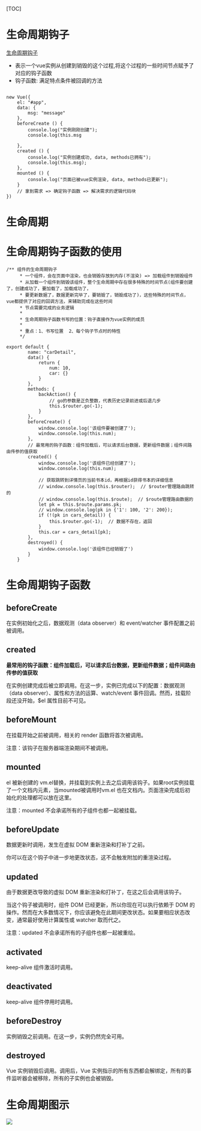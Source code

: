 [TOC]



# 生命周期钩子

[生命周期钩子](https://cn.vuejs.org/v2/api/#选项-生命周期钩子)

- 表示一个vue实例从创建到销毁的这个过程,将这个过程的一些时间节点赋予了对应的钩子函数
- 钩子函数: 满足特点条件被回调的方法

```

new Vue({
    el: "#app",
    data: {
        msg: "message"
    },
    beforeCreate () {
        console.log("实例刚刚创建");
        console.log(this.msg
                    
    },
    created () {
        console.log("实例创建成功, data, methods已拥有");
        console.log(this.msg);
    },
    mounted () {
        console.log("页面已被vue实例渲染, data, methods已更新");
    }
    // 拿到需求 => 确定钩子函数 => 解决需求的逻辑代码块
})
```

# 生命周期



# 生命周期钩子函数的使用

```
/** 组件的生命周期钩子
     * 一个组件，会在页面中渲染，也会销毁存放到内存(不渲染) => 加载组件到销毁组件
     * 从加载一个组件到销毁该组件，整个生命周期中存在很多特殊的时间节点(组件要创建了，创建成功了，要加载了，加载成功了，
     * 要更新数据了，数据更新完毕了，要销毁了，销毁成功了)，这些特殊的时间节点，vue都提供了对应的回调方法，来辅助完成在这些时间
     * 节点需要完成的业务逻辑
     *
     * 生命周期钩子函数书写的位置：钩子直接作为vue实例的成员
     *
     * 重点：1、书写位置  2、每个钩子节点时的特性
     */
```

```
export default {
        name: "carDetail",
        data() {
            return {
                num: 10,
                car: {}
            }
        },
        methods: {
            backAction() {
                // go的参数是正负整数，代表历史记录前进或后退几步
                this.$router.go(-1);
            }
        },
        beforeCreate() {
            window.console.log('该组件要被创建了');
            window.console.log(this.num);
        },
        // 最常用的钩子函数：组件加载后，可以请求后台数据，更新组件数据；组件间路由传参的值获取
        created() {
            window.console.log('该组件已经创建了');
            window.console.log(this.num);

            // 获取跳转到详情页的当前书本id，再根据id获得书本的详细信息
            // window.console.log(this.$router);  // $router管理路由跳转的
            // window.console.log(this.$route);  // $route管理路由数据的
            let pk = this.$route.params.pk;
            // window.console.log(pk in {'1': 100, '2': 200});
            if (!(pk in cars_detail)) {
                this.$router.go(-1);  // 数据不存在，返回
            }
            this.car = cars_detail[pk];
        },
        destroyed() {
            window.console.log('该组件已经销毁了')
        }
    }
```



#  生命周期钩子函数

## **beforeCreate**

在实例初始化之后，数据观测（data observer）和 event/watcher 事件配置之前被调用。

## **created**

**最常用的钩子函数：组件加载后，可以请求后台数据，更新组件数据；组件间路由传参的值获取**

在实例创建完成后被立即调用。在这一步，实例已完成以下的配置：数据观测（data observer）、属性和方法的运算、watch/event 事件回调。然而，挂载阶段还没开始，$el 属性目前不可见。

## **beforeMount**

在挂载开始之前被调用，相关的 render 函数将首次被调用。

注意：该钩子在服务器端渲染期间不被调用。

## **mounted**

el 被新创建的 vm.el替换，并挂载到实例上去之后调用该钩子。如果root实例挂载了一个文档内元素，当mounted被调用时vm.el 也在文档内。页面渲染完成后初始化的处理都可以放在这里。

注意：mounted 不会承诺所有的子组件也都一起被挂载。

## **beforeUpdate**

数据更新时调用，发生在虚拟 DOM 重新渲染和打补丁之前。

你可以在这个钩子中进一步地更改状态，这不会触发附加的重渲染过程。

## **updated**

由于数据更改导致的虚拟 DOM 重新渲染和打补丁，在这之后会调用该钩子。

当这个钩子被调用时，组件 DOM 已经更新，所以你现在可以执行依赖于 DOM 的操作。然而在大多数情况下，你应该避免在此期间更改状态。如果要相应状态改变，通常最好使用计算属性或 watcher 取而代之。

注意：updated 不会承诺所有的子组件也都一起被重绘。

## **activated**

keep-alive 组件激活时调用。

## **deactivated**

keep-alive 组件停用时调用。

## **beforeDestroy**

实例销毁之前调用。在这一步，实例仍然完全可用。

## **destroyed**

Vue 实例销毁后调用。调用后，Vue 实例指示的所有东西都会解绑定，所有的事件监听器会被移除，所有的子实例也会被销毁。

# 生命周期图示

![](https://img2018.cnblogs.com/blog/1739658/201911/1739658-20191114154143473-206498542.png)